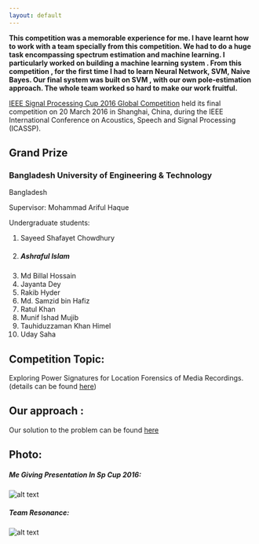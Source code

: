 ```yaml
---
layout: default
---
```



**This competition was a memorable experience for me. I have learnt how to work with a team specially from this competition. We had to do a huge task encompassing spectrum estimation and machine learning. I particularly worked on building a machine learning system . From this competition , for the first time I had to learn Neural Network, SVM, Naive Bayes. Our final system was built on SVM , with our own pole-estimation approach. The whole team worked so hard to make our work fruitful.**

[IEEE Signal Processing Cup 2016 Global Competition](http://www.icassp2016.org/SPCup.asp) held its final competition on 20 March 2016 in Shanghai, China, during the IEEE International Conference on Acoustics, Speech and Signal Processing (ICASSP).


## Grand Prize

### Bangladesh University of Engineering & Technology
Bangladesh

Supervisor: Mohammad Ariful Haque


Undergraduate students:

1. Sayeed Shafayet Chowdhury
1. ##### Ashraful Islam
1. Md Billal Hossain
1. Jayanta Dey
1. Rakib Hyder
1. Md. Samzid bin Hafiz
1. Ratul Khan
1. Munif Ishad Mujib
1. Tauhiduzzaman Khan Himel
1. Uday Saha


## Competition Topic: 

Exploring Power Signatures for Location Forensics of Media Recordings. (details can be found [here](http://spcup16.ece.umd.edu/))

## Our approach : 

Our solution to the problem can be found [here](./Report.pdf)


## Photo:

##### Me Giving Presentation In Sp Cup 2016:

![alt text][logo1]

[logo1]: http://www.icassp2016.org/Albums/SPCup/slides/IMG_7107.JPG "Me "





##### Team Resonance:
![alt text][logo3]

[logo3]: http://www.icassp2016.org/Albums/SPCup/slides/IMG_7118.JPG "Team Resonance"


